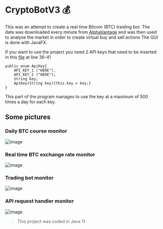 # CryptoBotV3 :moneybag:

This was an attempt to create a real time Bitcoin (BTC) traiding bot. The data was downloaded every minute from [AlphaVantage](https://www.alphavantage.co/) and was then used to analyse the market in order to create virtual buy and sell actions
The GUI is done with JavaFX.

If you want to use the project you need 2 API keys that need to be inserted in this [file](CryptoBotV3/src/CryptoBot/WebService/RequestHandler.java) at line 36-41
```
public enum ApiKey{
    API_KEY_1 ("HERE"),
    API_KEY_2 ("HERE");
    String key;
    ApiKey(String key){this.key = key;}
}
```
This part of the program manages to use the key at a maximum of 500 times a day for each key.

## Some pictures 

### Daily BTC course monitor
![image](https://user-images.githubusercontent.com/79469048/215513513-27889b9e-5883-4ffb-9506-f3945a301a64.png)

### Real time BTC exchange rate monitor
![image](https://user-images.githubusercontent.com/79469048/215513650-558552d8-23e7-462f-abc4-b35dd61419cd.png)

### Trading bot monitor
![image](https://user-images.githubusercontent.com/79469048/215513756-1a374cf8-b0f0-4b8e-8b9d-014e30cf222a.png)

### API request handler monitor
![image](https://user-images.githubusercontent.com/79469048/215513871-a126b6de-f491-453b-ae4e-7215c8db4497.png)


> This project was coded in Java 11 
